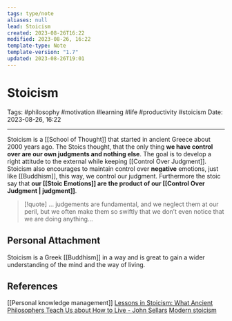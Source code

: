 ```yaml
---
tags: type/note
aliases: null
lead: Stoicism
created: 2023-08-26T16:22
modified: 2023-08-26, 16:22
template-type: Note
template-version: "1.7"
updated: 2023-08-26T19:01
---
```


# Stoicism

Tags: #philosophy  #motivation #learning #life #productivity #stoicism 
Date: 2023-08-26, 16:22

---

Stoicism is a [[School of Thought]] that started in ancient Greece about 2000 years ago. The Stoics thought, that the only thing **we have control over are our own judgments and nothing else**.  The goal is to develop a right attitude to the external while keeping [[Control Over Judgment]]. Stoicism also encourages to maintain control over **negative** emotions, just like [[Buddhism]], this way, we control our judgment. Furthermore the stoic say that **our [[Stoic Emotions]] are the product of our [[Control Over Judgment | judgment]]**.


> [!quote]
> ... judgements are fundamental, and we neglect them at our peril, but we often make them so swiftly that we don’t even notice that we are doing anything...

## Personal Attachment

Stoicism is a Greek [[Buddhism]] in a way and is great to gain a wider understanding of the mind and the way of living. 

## References

[[Personal knowledge management]]
[Lessons in Stoicism: What Ancient Philosophers Teach Us about How to Live - John Sellars](https://books.google.cz/books/about/Lessons_in_Stoicism.html?id=ky84zQEACAAJ&redir_esc=y)
[Modern stoicism](https://modernstoicism.com/)
